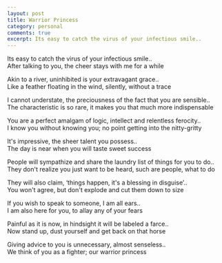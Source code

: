 ```yaml
---
layout: post
title: Warrior Princess
category: personal
comments: true
excerpt: Its easy to catch the virus of your infectious smile..
---
```



Its easy to catch the virus of your infectious smile..   
After talking to you, the cheer stays with me for a while 

Akin to a river, uninhibited is your extravagant grace..   
Like a feather floating in the wind, silently, without a trace

I cannot understate, the preciousness of the fact that you are sensible..  
The characteristic is so rare, it makes you that much more indispensable

You are a perfect amalgam of logic, intellect and relentless ferocity..   
I know you without knowing you; no point getting into the nitty-gritty

It's impressive, the sheer talent you possess..   
The day is near when you will taste sweet success 

People will sympathize and share the laundry list of things for you to do..   
They don't realize you just want to be heard, such are people, what to do

They will also claim, ‘things happen, it's a blessing in disguise’..   
You won't agree, but don't explode and cut them down to size

If you wish to speak to someone, I am all ears..  
I am also here for you, to allay any of your fears

Painful as it is now, in hindsight it will be labeled a farce..   
Now stand up, dust yourself and get back on that horse

Giving advice to you is unnecessary, almost senseless..  
We think of you as a fighter; our warrior princess